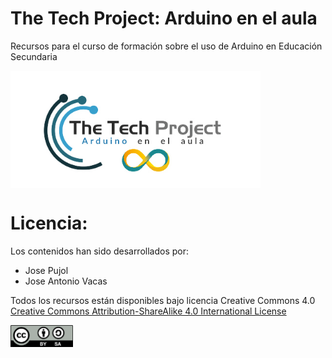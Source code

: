 # The Tech Project: Arduino en el aula
Recursos para el curso de formación sobre el uso de Arduino en Educación Secundaria

<img src="logo.png" width="400" align="center">

# Licencia:
Los contenidos han sido desarrollados por:
- Jose Pujol
- Jose Antonio Vacas

Todos los recursos están disponibles bajo licencia Creative Commons 4.0 [Creative Commons Attribution-ShareAlike 4.0 International License](http://creativecommons.org/licenses/by-sa/4.0/)

<img src="By-sa.png" width="100" align="center">
